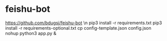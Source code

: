 ﻿# feishu-bot
https://github.com/bdugsj/feishu-bot \n
pip3 install -r requirements.txt
pip3 install -r requirements-optional.txt
  cp config-template.json config.json
  nohup python3 app.py & 

